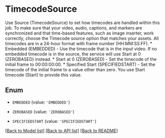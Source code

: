 # TimecodeSource

Use Source (TimecodeSource) to set how timecodes are handled within this job. To make sure that your video, audio, captions, and markers are synchronized and that time-based features, such as image inserter, work correctly, choose the Timecode source option that matches your assets. All timecodes are in a 24-hour format with frame number (HH:MM:SS:FF). * Embedded (EMBEDDED) - Use the timecode that is in the input video. If no embedded timecode is in the source, the service will use Start at 0 (ZEROBASED) instead. * Start at 0 (ZEROBASED) - Set the timecode of the initial frame to 00:00:00:00. * Specified Start (SPECIFIEDSTART) - Set the timecode of the initial frame to a value other than zero. You use Start timecode (Start) to provide this value.

## Enum

* `EMBEDDED` (value: `'EMBEDDED'`)

* `ZEROBASED` (value: `'ZEROBASED'`)

* `SPECIFIEDSTART` (value: `'SPECIFIEDSTART'`)

[[Back to Model list]](../README.md#documentation-for-models) [[Back to API list]](../README.md#documentation-for-api-endpoints) [[Back to README]](../README.md)


